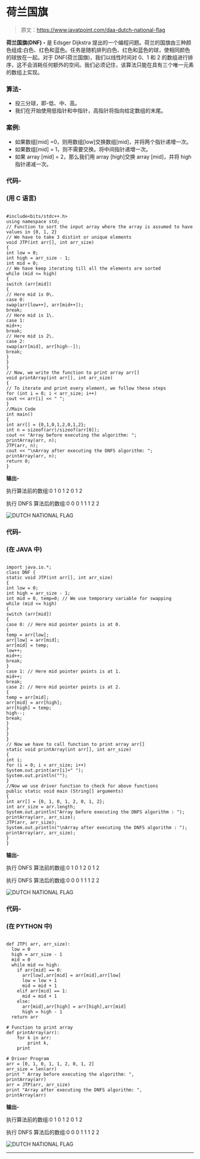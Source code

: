 # 荷兰国旗

> 原文：<https://www.javatpoint.com/daa-dutch-national-flag>

**荷兰国旗(DNF) -** 是 Edsger Dijkstra 提出的一个编程问题。荷兰的国旗由三种颜色组成:白色、红色和蓝色。任务是随机排列白色、红色和蓝色的球，使相同颜色的球放在一起。对于 DNF(荷兰国旗)，我们以线性时间对 0、1 和 2 的数组进行排序，这不会消耗任何额外的空间。我们必须记住，该算法只能在具有三个唯一元素的数组上实现。

### 算法-

*   投三分球，即-低、中、高。
*   我们在开始使用低指针和中指针，高指针将指向给定数组的末尾。

### 案例:

*   如果数组[mid] =0，则用数组[low]交换数组[mid]，并将两个指针递增一次。
*   如果数组[mid] = 1，则不需要交换。将中间指针递增一次。
*   如果 array [mid] = 2，那么我们用 array [high]交换 array [mid]，并将 high 指针递减一次。

### 代码-

### (用 C 语言)

```

#include<bits/stdc++.h>  
using namespace std;  
// Function to sort the input array where the array is assumed to have values in {0, 1, 2}
// We have to take 3 distint or unique elements 
void JTP(int arr[], int arr_size)  
{ 
int low = 0;  
int high = arr_size - 1;  
int mid = 0;  
// We have keep iterating till all the elements are sorted  
while (mid <= high)  
{  
switch (arr[mid])  
{  
// Here mid is 0\.  
case 0:  
swap(arr[low++], arr[mid++]);  
break;  
// Here mid is 1\.  
case 1:  
mid++;  
break;  
// Here mid is 2\.  
case 2:  
swap(arr[mid], arr[high--]);  
break;  
}  
}  
}  
// Now, we write the function to print array arr[]  
void printArray(int arr[], int arr_size)  
{  
// To iterate and print every element, we follow these steps  
for (int i = 0; i < arr_size; i++)  
cout << arr[i] << " ";  
}  
//Main Code  
int main()  
{  
int arr[] = {0,1,0,1,2,0,1,2};  
int n = sizeof(arr)/sizeof(arr[0]);  
cout << "Array before executing the algorithm: ";  
printArray(arr, n);   
JTP(arr, n);  
cout << "\nArray after executing the DNFS algorithm: ";  
printArray(arr, n);  
return 0;  
}

```

**输出-**

执行算法前的数组:0 1 0 1 2 0 1 2

执行 DNFS 算法后的数组:0 0 0 1 1 1 2 2

![DUTCH NATIONAL FLAG](img/0f88d17133554e27f28b5d648f86f830.png)

### 代码-

### (在 JAVA 中)

```

import java.io.*; 
class DNF { 
static void JTP(int arr[], int arr_size) 
{ 
int low = 0; 
int high = arr_size - 1; 
int mid = 0, temp=0; // We use temporary variable for swapping 
while (mid <= high) 
{ 
switch (arr[mid]) 
{
case 0: // Here mid pointer points is at 0.
{ 
temp = arr[low]; 
arr[low] = arr[mid]; 
arr[mid] = temp; 
low++; 
mid++; 
break;
} 
case 1: // Here mid pointer points is at 1.
mid++; 
break; 
case 2: // Here mid pointer points is at 2.
{ 
temp = arr[mid]; 
arr[mid] = arr[high]; 
arr[high] = temp; 
high--; 
break; 
} 
} 
} 
} 
// Now we have to call function to print array arr[] 
static void printArray(int arr[], int arr_size) 
{ 
int i; 
for (i = 0; i < arr_size; i++) 
System.out.print(arr[i]+" "); 
System.out.println(""); 
} 
//Now we use driver function to check for above functions
public static void main (String[] arguments) 
{ 
int arr[] = {0, 1, 0, 1, 2, 0, 1, 2}; 
int arr_size = arr.length; 
System.out.println("Array before executing the DNFS algorithm : "); 
printArray(arr, arr_size); 
JTP(arr, arr_size); 
System.out.println("\nArray after executing the DNFS algorithm : "); 
printArray(arr, arr_size); 
} 
}

```

**输出-**

执行 DNFS 算法前的数组:0 1 0 1 2 0 1 2

执行 DNFS 算法后的数组:0 0 0 1 1 1 2 2

![DUTCH NATIONAL FLAG](img/d39100143a09329d70d70a1c0af8b9f3.png)

### 代码-

### (在 PYTHON 中)

```

def JTP( arr, arr_size): 
  low = 0
  high = arr_size - 1
  mid = 0
  while mid <= high: 
    if arr[mid] == 0: 
      arr[low],arr[mid] = arr[mid],arr[low] 
      low = low + 1
      mid = mid + 1
    elif arr[mid] == 1: 
      mid = mid + 1
    else: 
      arr[mid],arr[high] = arr[high],arr[mid] 
      high = high - 1
  return arr 

# Function to print array 
def printArray(arr): 
	for k in arr: 
		print k, 
	print

# Driver Program 
arr = [0, 1, 0, 1, 1, 2, 0, 1, 2] 
arr_size = len(arr)
print " Array before executing the algorithm: ", 
printArray(arr) 
arr = JTP(arr, arr_size) 
print "Array after executing the DNFS algorithm: ", 
printArray(arr)

```

**输出-**

执行算法前的数组:0 1 0 1 2 0 1 2

执行 DNFS 算法后的数组:0 0 0 1 1 1 2 2

![DUTCH NATIONAL FLAG](img/bbce04d11236710402e4af2d2594c78d.png)

* * *